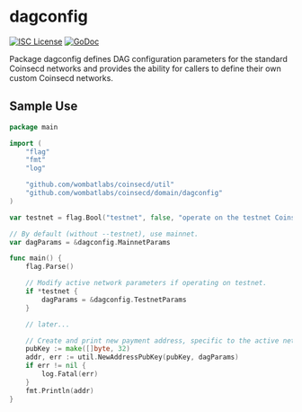 dagconfig
========

[![ISC License](http://img.shields.io/badge/license-ISC-blue.svg)](https://choosealicense.com/licenses/isc/)
[![GoDoc](https://img.shields.io/badge/godoc-reference-blue.svg)](http://godoc.org/github.com/wombatlabs/coinsecd/dagconfig)

Package dagconfig defines DAG configuration parameters for the standard
Coinsecd networks and provides the ability for callers to define their own custom
Coinsecd networks.

## Sample Use

```Go
package main

import (
	"flag"
	"fmt"
	"log"

	"github.com/wombatlabs/coinsecd/util"
	"github.com/wombatlabs/coinsecd/domain/dagconfig"
)

var testnet = flag.Bool("testnet", false, "operate on the testnet Coinsec network")

// By default (without --testnet), use mainnet.
var dagParams = &dagconfig.MainnetParams

func main() {
	flag.Parse()

	// Modify active network parameters if operating on testnet.
	if *testnet {
		dagParams = &dagconfig.TestnetParams
	}

	// later...

	// Create and print new payment address, specific to the active network.
	pubKey := make([]byte, 32)
	addr, err := util.NewAddressPubKey(pubKey, dagParams)
	if err != nil {
		log.Fatal(err)
	}
	fmt.Println(addr)
}
```
